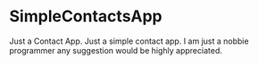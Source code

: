 # SimpleContactsApp
Just a Contact App.
Just a simple contact app. I am just a nobbie programmer any suggestion would be highly appreciated. 
